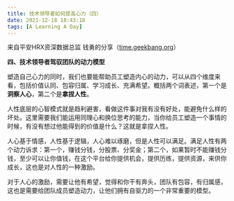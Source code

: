```yaml
---
title: 技术领导者如何提高心力（四）
date: 2021-12-18 18:43:18
tags: [A Learning A Day]
---
```


来自平安HRX资深数据总监 钱勇的分享（[time.geekbang.org](https://time.geekbang.org/column/article/376689?source=app_share)）

<!--more-->

**四、技术领导者驾驭团队的动力模型**

塑造自己心力的同时，我们也要能帮助员工塑造内心的动力，可以从四个维度来看，包括价值认同、包容归属、学习成长、充满希望。概括两个词表述，第一个是**洞察人心**，第二个是**拿捏人性**。



人性底层的心智模式就是趋利避害，看做这件事对我有没有好处，能避免什么样的坏处。这里需要我们能运用同理心和换位思考的能力，当你给员工塑造一个事情的时候，有没有想过他能得到的价值是什么？这就是拿捏人性。



人心基于情感，人性基于逻辑，人心难以琢磨，但是人性可以满足。满足人性有两个动力诉求：第一个，赚钱分钱，分股票、分奖金；第二个，如果暂时不能赚钱分钱，至少可以让你值钱，在这个平台给你提供机会，提供历练，提供资源，来供你成长，这也是对人性的一种激励。



对于人心的激励，需要让他有希望，觉得和你干有奔头，团队有包容，有归属感，这也是需要给团队成员塑造动力，让他们拥有自驱力的一个非常重要的模型。
